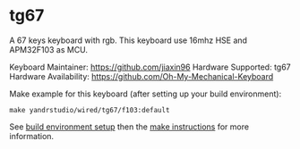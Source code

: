 tg67
===

A 67 keys keyboard with rgb.
This keyboard use 16mhz HSE and APM32F103 as MCU.

Keyboard Maintainer: https://github.com/jiaxin96
Hardware Supported: tg67
Hardware Availability: https://github.com/Oh-My-Mechanical-Keyboard 

Make example for this keyboard (after setting up your build environment):

    make yandrstudio/wired/tg67/f103:default

See [build environment setup](https://docs.qmk.fm/#/getting_started_build_tools) then the [make instructions](https://docs.qmk.fm/#/getting_started_make_guide) for more information.
